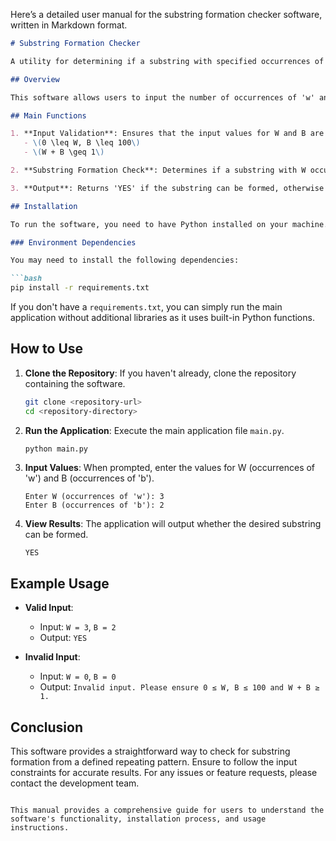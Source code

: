 Here’s a detailed user manual for the substring formation checker software, written in Markdown format.

```markdown
# Substring Formation Checker

A utility for determining if a substring with specified occurrences of 'w' and 'b' can be formed from a repeating pattern.

## Overview

This software allows users to input the number of occurrences of 'w' and 'b' they wish to form into a substring. It validates the input and checks if the desired substring can be formed from the infinite repeating string `S = 'wbwbwwbwbwbw'`.

## Main Functions

1. **Input Validation**: Ensures that the input values for W and B are within the specified constraints:
   - \(0 \leq W, B \leq 100\)
   - \(W + B \geq 1\)

2. **Substring Formation Check**: Determines if a substring with W occurrences of 'w' and B occurrences of 'b' can be formed from the repeating pattern.

3. **Output**: Returns 'YES' if the substring can be formed, otherwise returns 'NO'.

## Installation

To run the software, you need to have Python installed on your machine. You can download it from [python.org](https://www.python.org/downloads/).

### Environment Dependencies

You may need to install the following dependencies:

```bash
pip install -r requirements.txt
```

If you don't have a `requirements.txt`, you can simply run the main application without additional libraries as it uses built-in Python functions.

## How to Use

1. **Clone the Repository**: If you haven't already, clone the repository containing the software.

   ```bash
   git clone <repository-url>
   cd <repository-directory>
   ```

2. **Run the Application**: Execute the main application file `main.py`.

   ```bash
   python main.py
   ```

3. **Input Values**: When prompted, enter the values for W (occurrences of 'w') and B (occurrences of 'b').

   ```
   Enter W (occurrences of 'w'): 3
   Enter B (occurrences of 'b'): 2
   ```

4. **View Results**: The application will output whether the desired substring can be formed.

   ```
   YES
   ```

## Example Usage

- **Valid Input**: 
   - Input: `W = 3`, `B = 2`
   - Output: `YES`
   
- **Invalid Input**: 
   - Input: `W = 0`, `B = 0`
   - Output: `Invalid input. Please ensure 0 ≤ W, B ≤ 100 and W + B ≥ 1.`

## Conclusion

This software provides a straightforward way to check for substring formation from a defined repeating pattern. Ensure to follow the input constraints for accurate results. For any issues or feature requests, please contact the development team.
```

This manual provides a comprehensive guide for users to understand the software's functionality, installation process, and usage instructions.